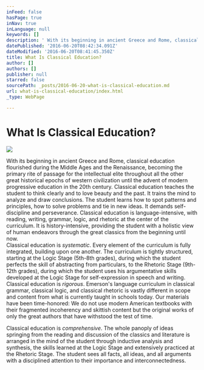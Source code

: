 ```yaml
---
inFeed: false
hasPage: true
inNav: true
inLanguage: null
keywords: []
description: ' With its beginning in ancient Greece and Rome, classical education flourished during the Middle Ages and the Renaissance, becoming the primary rite of passage for the intellectual elite throughout all the other great historical epochs of western civilization until the advent of modern progressive education in the 20th century. Classical education teaches the student to think clearly and to love beauty and the past. It trains the mind to analyze and draw conclusions. The student learns how to spot patterns and principles, how to solve problems and tie in new ideas. It demands self-discipline and perseverance. Classical education is language-intensive, with reading, writing, grammar, logic, and rhetoric at the center of the curriculum. It is history-intensive, providing the student with a holistic view of human endeavors through the great classics from the beginning until now.  Classical education is systematic. Every element of the curriculum is fully integrated, building upon one another. The curriculum is tightly structured, starting at the Logic Stage (5th-8th grades), during which the student perfects the skill of abstracting from particulars, to the Rhetoric Stage (9th-12th grades), during which the student uses his argumentative skills developed at the Logic Stage for self-expression in speech and writing.   Classical education is rigorous. Emerson’s language curriculum in classical grammar, classical logic, and classical rhetoric is vastly different in scope and content from what is currently taught in schools today. Our materials have been time-honored: We do not use modern American textbooks with their fragmented incoherency and skittish content but the original works of only the great authors that have withstood the test of time.  '
datePublished: '2016-06-20T08:42:34.091Z'
dateModified: '2016-06-20T08:41:45.350Z'
title: What Is Classical Education?
author: []
authors: []
publisher: null
starred: false
sourcePath: _posts/2016-06-20-what-is-classical-education.md
url: what-is-classical-education/index.html
_type: WebPage

---
```

# What Is Classical Education?
![](https://the-grid-user-content.s3-us-west-2.amazonaws.com/98bf13bb-8851-4669-bb8f-b0dab81e6c98.jpg)

With its beginning in ancient Greece and Rome, classical education flourished during the Middle Ages and the Renaissance, becoming the primary rite of passage for the intellectual elite throughout all the other great historical epochs of western civilization until the advent of modern progressive education in the 20th century. Classical education teaches the student to think clearly and to love beauty and the past. It trains the mind to analyze and draw conclusions. The student learns how to spot patterns and principles, how to solve problems and tie in new ideas. It demands self-discipline and perseverance. Classical education is language-intensive, with reading, writing, grammar, logic, and rhetoric at the center of the curriculum. It is history-intensive, providing the student with a holistic view of human endeavors through the great classics from the beginning until now.  
Classical education is _systematic_. Every element of the curriculum is fully integrated, building upon one another. The curriculum is tightly structured, starting at the Logic Stage (5th-8th grades), during which the student perfects the skill of abstracting from particulars, to the Rhetoric Stage (9th-12th grades), during which the student uses his argumentative skills developed at the Logic Stage for self-expression in speech and writing.   
Classical education is _rigorous_. Emerson's language curriculum in classical grammar, classical logic, and classical rhetoric is vastly different in scope and content from what is currently taught in schools today. Our materials have been time-honored: We do not use modern American textbooks with their fragmented incoherency and skittish content but the original works of only the great authors that have withstood the test of time. 

Classical education is _comprehensive_. The whole panoply of ideas springing from the reading and discussion of the classics and literature is arranged in the mind of the student through inductive analysis and synthesis, the skills learned at the Logic Stage and extensively practiced at the Rhetoric Stage. The student sees all facts, all ideas, and all arguments with a disciplined attention to their importance and interconnectedness.